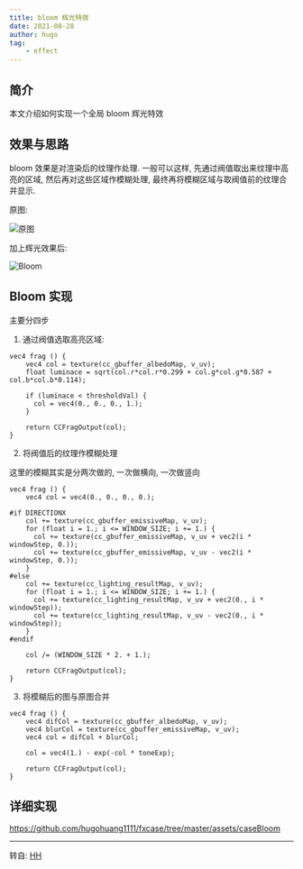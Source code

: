 ```yaml
---
title: bloom 辉光特效
date: 2021-08-28
author: hugo
tag:
    - effect
---
```


## 简介

本文介绍如何实现一个全局 bloom 辉光特效

## 效果与思路

bloom 效果是对渲染后的纹理作处理. 一般可以这样, 先通过阀值取出来纹理中高亮的区域, 然后再对这些区域作模糊处理, 最终再将模糊区域与取阀值前的纹理合并显示.

原图:

![原图](@assets/202108/bloom2.png)

加上辉光效果后:

![Bloom](@assets/202108/bloom1.png)


## Bloom 实现

主要分四步

1. 通过阀值选取高亮区域:

```shader
vec4 frag () {
    vec4 col = texture(cc_gbuffer_albedoMap, v_uv);
    float luminace = sqrt(col.r*col.r*0.299 + col.g*col.g*0.587 + col.b*col.b*0.114);

    if (luminace < thresholdVal) {
      col = vec4(0., 0., 0., 1.);
    }

    return CCFragOutput(col);
}
```

2. 将阀值后的纹理作模糊处理

这里的模糊其实是分两次做的, 一次做横向, 一次做竖向

```shader
vec4 frag () {
    vec4 col = vec4(0., 0., 0., 0.);

#if DIRECTIONX
    col += texture(cc_gbuffer_emissiveMap, v_uv);
    for (float i = 1.; i <= WINDOW_SIZE; i += 1.) {
      col += texture(cc_gbuffer_emissiveMap, v_uv + vec2(i * windowStep, 0.));
      col += texture(cc_gbuffer_emissiveMap, v_uv - vec2(i * windowStep, 0.));
    }
#else
    col += texture(cc_lighting_resultMap, v_uv);
    for (float i = 1.; i <= WINDOW_SIZE; i += 1.) {
      col += texture(cc_lighting_resultMap, v_uv + vec2(0., i * windowStep));
      col += texture(cc_lighting_resultMap, v_uv - vec2(0., i * windowStep));
    }
#endif

    col /= (WINDOW_SIZE * 2. + 1.);

    return CCFragOutput(col);
}
```

3. 将模糊后的图与原图合并

```shader
vec4 frag () {
    vec4 difCol = texture(cc_gbuffer_albedoMap, v_uv);
    vec4 blurCol = texture(cc_gbuffer_emissiveMap, v_uv);
    vec4 col = difCol + blurCol;

    col = vec4(1.) - exp(-col * toneExp);

    return CCFragOutput(col);
}
```


## 详细实现

https://github.com/hugohuang1111/fxcase/tree/master/assets/caseBloom


---
转自: [HH](http://www.hugohuang.xyz/)

